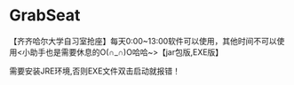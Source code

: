 # GrabSeat
【齐齐哈尔大学自习室抢座】每天0:00~13:00软件可以使用，其他时间不可以使用&lt;小助手也是需要休息的O(∩_∩)O哈哈~>【jar包版,EXE版】

需要安装JRE环境,否则EXE文件双击启动就报错！
